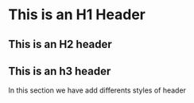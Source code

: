 # This is an H1 Header
## This is an H2 header
## This is an h3 header





In this section we have add differents styles of header
